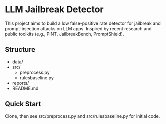 # LLM Jailbreak Detector

This project aims to build a low false-positive rate detector for jailbreak and prompt-injection attacks on LLM apps. Inspired by recent research and public toolkits (e.g., PINT, JailbreakBench, PromptShield).

## Structure
- data/
- src/
  - preprocess.py
  - rulesbaseline.py
- reports/
- README.md

## Quick Start
Clone, then see src/preprocess.py and src/rulesbaseline.py for initial code.